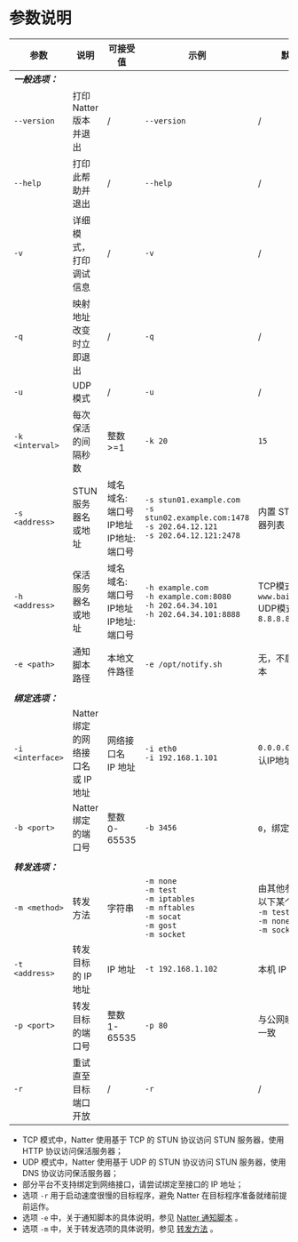 # 参数说明

| 参数             | 说明                              | 可接受值              | 示例                | 默认值               |
| ---------------- | --------------------------------- | --------------------- | ------------------- | -------------------- |
| ***一般选项：*** |                                   |                       |                     |                      |
| `--version`      | 打印 Natter 版本并退出            | /                     | `--version`         | /                    |
| `--help`         | 打印此帮助并退出                  | /                     | `--help`            | /                    |
| `-v`             | 详细模式，打印调试信息            | /                     | `-v`                | /                    |
| `-q`             | 映射地址改变时立即退出            | /                     | `-q`                | /                    |
| `-u`             | UDP 模式                          | /                     | `-u`                | /                    |
| `-k <interval>`  | 每次保活的间隔秒数                | 整数 >=1              | `-k 20`             | `15`                 |
| `-s <address>`   | STUN 服务器名或地址               | 域名<br>域名:端口号<br>IP地址<br>IP地址:端口号 | `-s stun01.example.com`<br>`-s stun02.example.com:1478`<br>`-s 202.64.12.121`<br>`-s 202.64.12.121:2478` | 内置 STUN 服务器列表 |
| `-h <address>`   | 保活服务器名或地址                | 域名<br>域名:端口号<br>IP地址<br>IP地址:端口号 | `-h example.com`<br>`-h example.com:8080`<br>`-h 202.64.34.101`<br>`-h 202.64.34.101:8888` | TCP模式：<br>`www.baidu.com:80`<br>UDP模式：<br>`8.8.8.8:53` |
| `-e <path>`      | 通知脚本路径                  | 本地文件路径          | `-e /opt/notify.sh` | 无，不启用通知脚本   |
|                  |                                   |                       |                     |                      |
| ***绑定选项：*** |                                   |                       |                     |                      |
| `-i <interface>` | Natter 绑定的网络接口名或 IP 地址 | 网络接口名<br>IP 地址 | `-i eth0`<br>`-i 192.168.1.101` | `0.0.0.0`，绑定默认IP地址 |
| `-b <port>`      | Natter 绑定的端口号               | 整数 0-65535          | `-b 3456`           | `0`，绑定默认端口    |
|                  |                                   |                       |                     |                      |
| ***转发选项：*** |                                   |                       |                     |                      |
| `-m <method>`    | 转发方法                          | 字符串                | `-m none`<br>`-m test`<br>`-m iptables`<br>`-m nftables`<br>`-m socat`<br>`-m gost`<br>`-m socket` | 由其他参数决定为以下某个：<br>`-m test`<br>`-m none`<br>`-m socket` |
| `-t <address>`   | 转发目标的 IP 地址                | IP 地址               | `-t 192.168.1.102`  | 本机 IP 地址         |
| `-p <port>`      | 转发目标的端口号                  | 整数 1-65535          | `-p 80`             | 与公网映射端口号一致 |
| `-r`             | 重试直至目标端口开放              | /                     | `-r`                | /                    |

- TCP 模式中，Natter 使用基于 TCP 的 STUN 协议访问 STUN 服务器，使用 HTTP 协议访问保活服务器；
- UDP 模式中，Natter 使用基于 UDP 的 STUN 协议访问 STUN 服务器，使用 DNS 协议访问保活服务器；
- 部分平台不支持绑定到网络接口，请尝试绑定至接口的 IP 地址；
- 选项 `-r` 用于启动速度很慢的目标程序，避免 Natter 在目标程序准备就绪前提前运作。
- 选项 `-e` 中，关于通知脚本的具体说明，参见 [Natter 通知脚本](script.md) 。
- 选项 `-m` 中，关于转发选项的具体说明，参见 [转发方法](forward.md) 。
